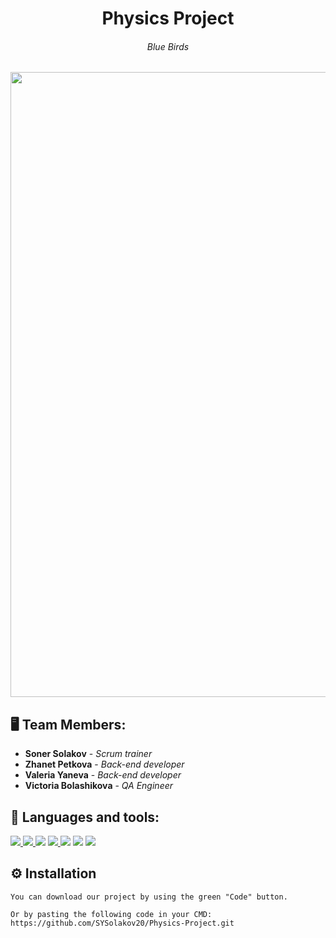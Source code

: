 <h1 align="center">Physics Project</h1>
<h6 align="center">Blue Birds</h6>
<p align="center">
<img src="https://cdn.discordapp.com/attachments/699568463873835059/916409675119996938/Logo_with_no_back.png" width="1000px">
</p>


## 🖥 Team Members:
* **Soner Solakov** - *Scrum trainer* 
* **Zhanet Petkova** - *Back-end developer* 
* **Valeria Yaneva** - *Back-end developer* 
* **Victoria Bolashikova** - *QA Engineer* 


## 🚀 Languages and tools:

<p align="left"> 
    <a href="https://www.w3.org/html/" target="_blank"> <img src="https://img.icons8.com/color/48/000000/html-5.png"/> </a> 
    <a href="https://www.w3schools.com/css/" target="_blank"> <img src="https://img.icons8.com/color/48/000000/css3.png"/> </a> 
    <a href="https://www.w3schools.com/css/" target="_blank"> <img src="https://img.icons8.com/color/48/000000/c-plus-plus-logo.png"/></a> 
    <a href="https://www.w3.org/html/" target="_blank"> <img src="https://img.icons8.com/color/48/000000/c-programming.png"/> </a> 
    <a href="https://www.w3schools.com/css/" target="_blank"> <a href="https://www.w3schools.com/css/" target="_blank"> <img src="https://img.icons8.com/color/48/000000/visual-studio-code-2019.png"/></a></a>
  <a href="https://www.w3schools.com/css/" target="_blank"> <a href="https://www.w3schools.com/css/" target="_blank"> <img src="https://img.icons8.com/fluency/48/000000/visual-studio-2019.png"/></a></a>
   <a href="https://www.w3schools.com/css/" target="_blank"> <a href="https://www.w3schools.com/css/" target="_blank"> <img src="https://img.icons8.com/color/48/000000/figma--v1.png"/></a></a>

## ⚙ Installation
```
You can download our project by using the green "Code" button.

Or by pasting the following code in your CMD:
https://github.com/SYSolakov20/Physics-Project.git
```
